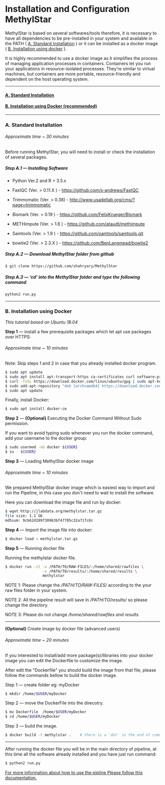 Installation and Configuration MethylStar
================
MethylStar is based on several softwares/tools therefore, it is necessary to have all dependencies to be pre-installed in your system and available in the PATH ( [A. Standard installation](#standard) ) or it can be installed as a docker image ( [B. Installation using docker](#docker) ). 

It is highly recommended to use a docker image as it simplifies the process of managing application processes in containers. Containers let you run your applications in resource-isolated processes. They’re similar to virtual machines, but containers are more portable, resource-friendly and dependent on the host operating system.

------------------------------------------------------------------------

#### [A. Standard Installation](#standard)

#### [B. Installation using Docker (recommended)](#docker)

------------------------------------------------------------------------

### <a name="standard" > A. Standard Installation </a>

###### *Approximate time ~ 30 minutes*

Before running MethylStar, you will need to install or check the installation of several packages.

##### Step A.1 — Installing Software

- Python Ver.2 and R > 3.5.x
    
- FastQC (Ver. > 0.11.X  ) - https://github.com/s-andrews/FastQC  
    
- Trimmomatic (Ver. > 0.38) - http://www.usadellab.org/cms/?page=trimmomatic
    
- Bismark (Ver. > 0.19 ) - https://github.com/FelixKrueger/Bismark
    
- METHimpute (Ver. > 1.6 ) - https://github.com/ataudt/methimpute
    
- Samtools (Ver. > 1.9 ) - https://github.com/samtools/samtools.git 
    
- bowtie2 (Ver. >  2.3.X ) - https://github.com/BenLangmead/bowtie2



##### Step A.2 — Download MethylStar folder from github

``` bash
$ git clone https://github.com/shahryary/MethylStar

```
##### Step A.3 — ‘cd’ into the MethylStar folder and type the following command

``` bash
python2 run.py
```
------------------------------------------------------------------------


### <a name="docker" > B. Installation using Docker </a>

*This tutorial based on Ubuntu 18.04*


**Step 1** — install a few prerequisite packages which let apt use packages over HTTPS:

###### *Approximate time ~ 10 minutes*

Note: Skip steps 1 and 2 in case that you already installed docker program.

``` bash
$ sudo apt update
$ sudo apt install apt-transport-https ca-certificates curl software-properties-common
$ curl -fsSL https://download.docker.com/linux/ubuntu/gpg | sudo apt-key add -
$ sudo add-apt-repository "deb [arch=amd64] https://download.docker.com/linux/ubuntu bionic stable"
$ sudo apt update
```

Finally, install Docker:

``` bash
$ sudo apt install docker-ce
```

**Step 2**  — **(Optional)** Executing the Docker Command Without Sudo permission. 

If you want to avoid typing sudo whenever you run the docker command, add your username to the docker group:

``` bash
$ sudo usermod -aG docker ${USER}
$ su - ${USER}
```

**Step 3** —  Loading MethylStar docker image

###### *Approximate time ~ 10 minutes*

We prepared MethylStar docker image which is easiest way to import and run the Pipeline, in this case you don't need to wait to install the software.

Here you can download the image file and run by docker:

``` bash
$ wget http://jlabdata.org/methylstar.tar.gz
file size: 1.1 Gb
md5sum: 9cb62d289f30963bf47705c32a71fc8c
```
**Step 4** — Import the image file into docker:

``` bash
$ docker load < methylstar.tar.gz
```

**Step 5** — Running docker file

Running the methylstar docker file.

``` bash
$ docker run -it -v /PATH/TO/RAW-FILES/:/home/shared/rawfiles \
                 -v /PATH/TO/results/:/home/shared/results \
                 methylstar
```

NOTE 1: Please change the */PATH/TO/RAW-FILES/* according to the your raw files folder in your system.

NOTE 2: All the pipeline result will save in */PATH/TO/results/* so please change the directory.

NOTE 3: Please do not change */home/shared/rawfiles and results*.

------------------------------------------------------------------------

 **(Optional)** Create image by docker file (advanced users)

###### *Approximate time ~ 20 minutes*

If you interested to install/add more package(s)/libraries into your docker image you can edit the Dockerfile to customize the image.

After edit the "Dockerfile" you should build the image from that file, please follow the commands bellow to build the docker image.

Step 1 — create folder eg: myDocker

``` bash
$ mkdir /home/$USER/myDocker
```

Step 2 — move the DockerFile into the direcotry.

``` bash
$ mv Dockerfile  /home/$USER/myDocker 
$ cd /home/$USER/myDocker
```

Step 3 — build the image.

``` bash
$ docker build -t methylstar .    # there is a 'dot' in the end of command.
```

------------------------------------------------------------------------

After running the docker file you will be in the main directory of pipeline, at this time all the software already installed and you have just run command:

``` bash
$ python2 run.py
```

[For more information about how to use the pipline Please follow this documentation.](docs/runPipeline.md)
